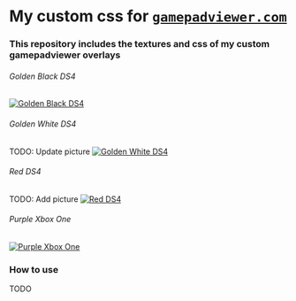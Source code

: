 # My custom css for [`gamepadviewer.com`](https://gamepadviewer.com) 

### This repository includes the textures and css of my custom gamepadviewer overlays


###### Golden Black DS4
[![Golden Black DS4](https://imgur.com/rbGICE4.png)]()


###### Golden White DS4
TODO: Update picture
[![Golden White DS4](https://imgur.com/J6dzdHD.png)]()


###### Red DS4
TODO: Add picture
[![Red DS4]()]()


###### Purple Xbox One
[![Purple Xbox One](https://imgur.com/24VeY23.png)]()


### How to use
TODO